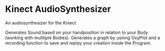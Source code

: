 # Kinect AudioSynthesizer

An audiosynthesizer for the Kinect

Generates Sound based on your handposition in relation to your Body (working with mulltiple Bodies).
Generates a graph by usinng OxyPlot and a recording function to save and replay your creation inside the Program.
